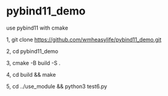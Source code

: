 # pybind11_demo
use pybind11 with cmake 

1, git clone https://github.com/wmheasylife/pybind11_demo.git

2, cd pybind11_demo

3, cmake -B build -S .

4, cd build && make

5, cd ../use_module && python3 test6.py

